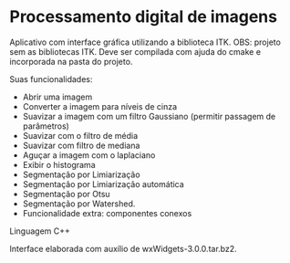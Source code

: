 Processamento digital de imagens
=============================

Aplicativo com interface gráfica utilizando a biblioteca ITK. 
OBS: projeto sem as bibliotecas ITK. Deve ser compilada com ajuda do cmake e incorporada na pasta do projeto.

Suas funcionalidades:

- Abrir uma imagem
- Converter a imagem para níveis de cinza
- Suavizar a imagem com um filtro Gaussiano (permitir passagem de parâmetros)
- Suavizar com o filtro de média
- Suavizar com filtro de mediana
- Aguçar a imagem com o laplaciano
- Exibir o histograma
- Segmentação por Limiarização
- Segmentação por Limiarização automática
- Segmentação por Otsu
- Segmentação por Watershed.
- Funcionalidade extra: componentes conexos

Linguagem C++

Interface elaborada com auxílio de wxWidgets-3.0.0.tar.bz2.

